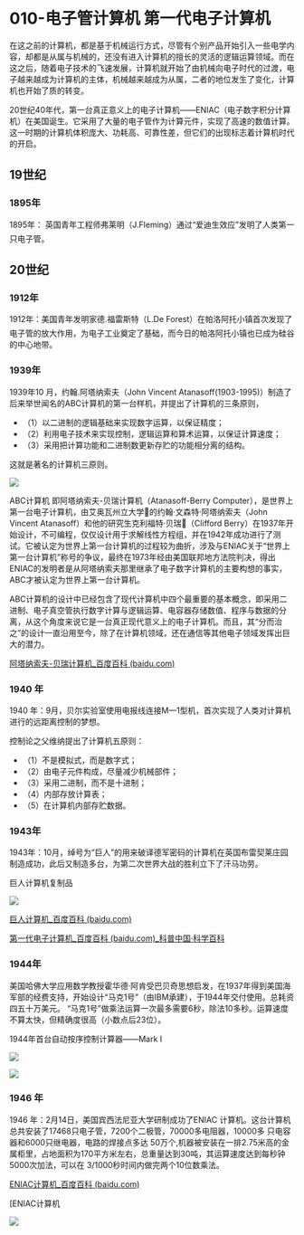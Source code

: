 # 010-电子管计算机  第一代电子计算机

在这之前的计算机，都是基于机械运行方式，尽管有个别产品开始引入一些电学内容，却都是从属与机械的，还没有进入计算机的擅长的灵活的逻辑运算领域。而在这之后，随着电子技术的飞速发展，计算机就开始了由机械向电子时代的过渡，电子越来越成为计算机的主体，机械越来越成为从属，二者的地位发生了变化，计算机也开始了质的转变。

20世纪40年代，第一台真正意义上的电子计算机——ENIAC（电子数字积分计算机）在美国诞生。它采用了大量的电子管作为计算元件，实现了高速的数值计算。这一时期的计算机体积庞大、功耗高、可靠性差，但它们的出现标志着计算机时代的开启。

## 19世纪

### 1895年

1895年： 英国青年工程师弗莱明（J.Fleming）通过“爱迪生效应”发明了人类第一只电子管。 

## 20世纪

### 1912年

1912年：美国青年发明家德.福雷斯特（L.De Forest）在帕洛阿托小镇首次发现了电子管的放大作用，为电子工业奠定了基础，而今日的帕洛阿托小镇也已成为硅谷的中心地带。 

### 1939年

1939年10 月，约翰.阿塔纳索夫（John Vincent Atanasoff(1903-1995)）制造了后来举世闻名的ABC计算机的第一台样机，并提出了计算机的三条原则，

- （1）以二进制的逻辑基础来实现数字运算，以保证精度； 
- （2）利用电子技术来实现控制，逻辑运算和算术运算，以保证计算速度； 
- （3）采用把计算功能和二进制数更新存贮的功能相分离的结构。

这就是著名的计算机三原则。

![](vx_images/403741920241005.png)

ABC计算机 即阿塔纳索夫-贝瑞计算机（Atanasoff-Berry Computer），是世界上第一台电子计算机，由艾奥瓦州立大学的约翰·文森特·阿塔纳索夫（John Vincent Atanasoff）和他的研究生克利福特·贝瑞（Clifford Berry）在1937年开始设计，不可编程，仅仅设计用于求解线性方程组，并在1942年成功进行了测试。它被认定为世界上第一台计算机的过程较为曲折，涉及与ENIAC关于“世界上第一台计算机”称号的争议，最终在1973年经由美国联邦地方法院判决，得出ENIAC的发明者是从阿塔纳索夫那里继承了电子数字计算机的主要构想的事实，ABC才被认定为世界上第一台计算机。

ABC计算机的设计中已经包含了现代计算机中四个最重要的基本概念，即采用二进制、电子真空管执行数字计算与逻辑运算、电容器存储数值、程序与数据的分离，从这个角度来说它是一台真正现代意义上的电子计算机。而且，其“分而治之”的设计一直沿用至今，除了在计算机领域，还在通信等其他电子领域发挥出巨大的潜力。

[阿塔纳索夫-贝瑞计算机_百度百科 (baidu.com)](https://baike.baidu.com/item/阿塔纳索夫-贝瑞计算机/8177846)

### 1940 年

1940 年：9月，贝尔实验室使用电报线连接M—1型机，首次实现了人类对计算机进行的远距离控制的梦想。
 
控制论之父维纳提出了计算机五原则：

- （1）不是模拟式，而是数字式；
- （2）由电子元件构成，尽量减少机械部件；
- （3）采用二进制，而不是十进制；
- （4）内部存放计算表；
- （5）在计算机内部存贮数据。 

### 1943年

1943年：10月，绰号为“巨人”的用来破译德军密码的计算机在英国布雷契莱庄园制造成功，此后又制造多台，为第二次世界大战的胜利立下了汗马功劳。 

巨人计算机复制品

![](vx_images/14522020243509.png)

[巨人计算机_百度百科 (baidu.com)](https://baike.baidu.com/item/巨人计算机/4797760?fr=ge_ala)

[第一代电子计算机_百度百科 (baidu.com)_科普中国·科学百科](https://baike.baidu.com/item/%E7%AC%AC%E4%B8%80%E4%BB%A3%E7%94%B5%E5%AD%90%E8%AE%A1%E7%AE%97%E6%9C%BA)

### 1944年

美国哈佛大学应用数学教授霍华德·阿肯受巴贝奇思想启发，在1937年得到美国海军部的经费支持，开始设计“马克1号”（由IBM承建），于1944年交付使用。总耗资四五十万美元。 “马克1号”做乘法运算一次最多需要6秒，除法10多秒。运算速度不算太快，但精确度很高（小数点后23位）。 

1944年首台自动按序控制计算器——Mark Ⅰ

![](vx_images/518682220245950.png)

![](vx_images/236662120245341.png)

### 1946 年

1946 年：2月14日，美国宾西法尼亚大学研制成功了ENIAC  计算机。这台计算机总共安装了17468只电子管，7200个二极管，70000多电阻器，10000多 只电容器和6000只继电器，电路的焊接点多达 50万个,机器被安装在一排2.75米高的金属柜里，占地面积为170平方米左右，总重量达到30吨，其运算速度达到每秒钟5000次加法，可以在 3/1000秒时间内做完两个10位数乘法。

[ENIAC计算机_百度百科 (baidu.com)](https://baike.baidu.com/item/ENIAC/431133?fr=ge_ala)

[ENIAC计算机

![](vx_images/226352320272905.png)
